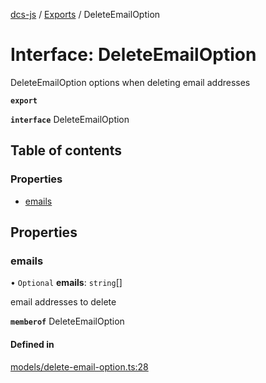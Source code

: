 [dcs-js](../README.md) / [Exports](../modules.md) / DeleteEmailOption

# Interface: DeleteEmailOption

DeleteEmailOption options when deleting email addresses

**`export`**

**`interface`** DeleteEmailOption

## Table of contents

### Properties

- [emails](DeleteEmailOption.md#emails)

## Properties

### <a id="emails" name="emails"></a> emails

• `Optional` **emails**: `string`[]

email addresses to delete

**`memberof`** DeleteEmailOption

#### Defined in

[models/delete-email-option.ts:28](https://github.com/unfoldingWord/dcs-js/blob/b29eb7a/models/delete-email-option.ts#L28)
